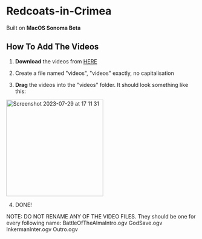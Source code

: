 # Redcoats-in-Crimea

Built on **MacOS Sonoma Beta**

## How To Add The Videos
1. **Download** the videos from [HERE](https://drive.google.com/drive/folders/1A-wKKjpPAYgLB5CDzJt6u42C_ve-d_My?usp=drive_link)

2. Create a file named "videos", "videos" exactly, no capitalisation

3. **Drag** the videos into the "videos" folder. It should look something like this:
  <img width="256" alt="Screenshot 2023-07-29 at 17 11 31" src="https://github.com/TheCodingRedcoat/Redcoats-in-Crimea/assets/90946276/281f8175-366d-4261-a29c-8485fe2b000b">

4. DONE!

NOTE: DO NOT RENAME ANY OF THE VIDEO FILES. They should be one for every following name:
  BattleOfTheAlmaIntro.ogv
  GodSave.ogv
  InkermanInter.ogv
  Outro.ogv
